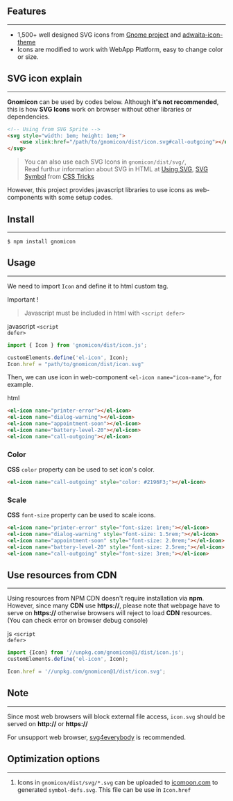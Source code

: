 ## Features
---

- 1,500+ well designed SVG icons from [Gnome project](https://gitlab.gnome.org/World/design/icon-library/-/tree/master/data/resources/icon-dev-kit)
  and [adwaita-icon-theme](https://gitlab.gnome.org/GNOME/adwaita-icon-theme)
- Icons are modified to work with WebApp Platform, easy to change color or size.

## SVG icon explain
---

**Gnomicon** can be used by codes below. Although 
**it's not recommended**, this is how **SVG Icons** work on browser
without other libraries or dependencies.

```html
<!-- Using from SVG Sprite -->
<svg style="width: 1em; height: 1em;">
    <use xlink:href="/path/to/gnomicon/dist/icon.svg#call-outgoing"></use>
</svg>
```
> You can also use each SVG Icons in `gnomicon/dist/svg/`,  
> Read furthur information about SVG in HTML at
> [Using SVG](https://css-tricks.com/using-svg/),
> [SVG Symbol](https://css-tricks.com/svg-symbol-good-choice-icons/)
> from [CSS Tricks](https://css-tricks.com)

However, this project provides javascript libraries to use icons
as web-components with some setup codes.

## Install
---

```shell
$ npm install gnomicon
```

## Usage
---

We need to import `Icon` and define it to html custom tag.

<el-tag class="title-block bg-red">Important !</el-tag>
> Javascript must be included in html with `<script defer>`

<el-tag class="title-block">javascript <code>\<script defer></code></el-tag>
```js
import { Icon } from 'gnomicon/dist/icon.js';

customElements.define('el-icon', Icon);
Icon.href = "path/to/gnomicon/dist/icon.svg"
```

Then, we can use icon in web-component `<el-icon name="icon-name">`, for example.

<el-tag class="title-block">html</el-tag>
```html
<el-icon name="printer-error"></el-icon>
<el-icon name="dialog-warning"></el-icon>
<el-icon name="appointment-soon"></el-icon>
<el-icon name="battery-level-20"></el-icon>
<el-icon name="call-outgoing"></el-icon>
```

<div style="font-size: 3rem;">
<el-icon name="printer-error"></el-icon>
<el-icon name="dialog-warning"></el-icon>
<el-icon name="appointment-soon"></el-icon>
<el-icon name="battery-level-20"></el-icon>
<el-icon name="call-outgoing"></el-icon>
</div>

### Color

**CSS** `color` property can be used to set icon's color.

```html
<el-icon name="call-outgoing" style="color: #2196F3;"></el-icon>
```
<div style="color: #2196F3; font-size: 3rem;">
    <el-icon name="printer-error"></el-icon>
    <el-icon name="dialog-warning"></el-icon>
    <el-icon name="appointment-soon"></el-icon>
    <el-icon name="battery-level-20"></el-icon>
    <el-icon name="call-outgoing"></el-icon>
</div>

### Scale

**CSS** `font-size` property can be used to scale icons.

```html
<el-icon name="printer-error" style="font-size: 1rem;"></el-icon>
<el-icon name="dialog-warning" style="font-size: 1.5rem;"></el-icon>
<el-icon name="appointment-soon" style="font-size: 2.0rem;"></el-icon>
<el-icon name="battery-level-20" style="font-size: 2.5rem;"></el-icon>
<el-icon name="call-outgoing" style="font-size: 3rem;"></el-icon>
```

<el-icon name="printer-error" style="font-size: 1rem;"></el-icon>
<el-icon name="dialog-warning" style="font-size: 1.5rem;"></el-icon>
<el-icon name="appointment-soon" style="font-size: 2.0rem;"></el-icon>
<el-icon name="battery-level-20" style="font-size: 2.5rem;"></el-icon>
<el-icon name="call-outgoing" style="font-size: 3rem;"></el-icon>

## Use resources from CDN
---

Using resources from NPM CDN doesn't require installation via **npm**.
However, since many **CDN** use **https://**, please note that
webpage have to serve on **https://** otherwise browsers will reject
to load **CDN** resources. (You can check error on browser debug console)

<el-tag class="title-block">js <code>\<script defer></code></el-tag>
```js
import {Icon} from '//unpkg.com/gnomicon@1/dist/icon.js';
customElements.define('el-icon', Icon);

Icon.href = '//unpkg.com/gnomicon@1/dist/icon.svg';
```

## Note
---

Since most web browsers will block external file access,
`icon.svg` should be served on **http://** or **https://**

For unsupport web browser,
<a href="https://github.com/jonathantneal/svg4everybody">svg4everybody</a>
is recommended.

## Optimization options
---

1. Icons in `gnomicon/dist/svg/*.svg` can be uploaded to
   [icomoon.com](https://icomoon.com) to generated `symbol-defs.svg`. This
   file can be use in `Icon.href`

<div style="display: block; margin-bottom: 3rem;"></div>